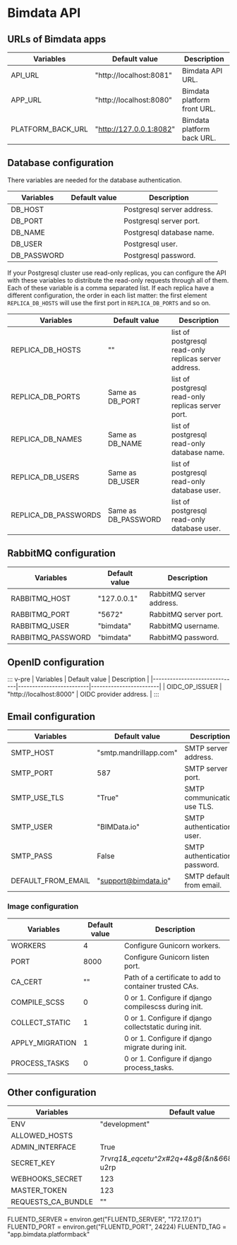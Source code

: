 # Bimdata API

## URLs of Bimdata apps

| Variables         | Default value           | Description                 |
|-------------------|-------------------------|-----------------------------|
| API_URL           | "http://localhost:8081" | Bimdata API URL.            |
| APP_URL           | "http://localhost:8080" | Bimdata platform front URL. |
| PLATFORM_BACK_URL | "http://127.0.0.1:8082" | Bimdata platform back URL.  |

## Database configuration
There variables are needed for the database authentication.

| Variables            | Default value    | Description                |
|----------------------|------------------|----------------------------|
| DB_HOST              |                  | Postgresql server address. |
| DB_PORT              |                  | Postgresql server port.    |
| DB_NAME              |                  | Postgresql database name.  |
| DB_USER              |                  | Postgresql user.           |
| DB_PASSWORD          |                  | Postgresql password.       |

If your Postgresql cluster use read-only replicas, you can configure the API
with these variables to distribute the read-only requests through all of them.
Each of these variable is a comma separated list. If each replica have a different
configuration, the order in each list matter: the first element `REPLICA_DB_HOSTS`
will use the first port in `REPLICA_DB_PORTS` and so on.

| Variables            | Default value       | Description                                           |
|----------------------|---------------------|-------------------------------------------------------|
| REPLICA_DB_HOSTS     | ""                  | list of postgresql read-only replicas server address. |
| REPLICA_DB_PORTS     | Same as DB_PORT     | list of postgresql read-only replicas server port.    |
| REPLICA_DB_NAMES     | Same as DB_NAME     | list of postgresql read-only database name.           |
| REPLICA_DB_USERS     | Same as DB_USER     | list of postgresql read-only database user.           |
| REPLICA_DB_PASSWORDS | Same as DB_PASSWORD | list of postgresql read-only database user.           |

## RabbitMQ configuration
| Variables         | Default value | Description              |
|-------------------|---------------|--------------------------|
| RABBITMQ_HOST     | "127.0.0.1"   | RabbitMQ server address. |
| RABBITMQ_PORT     | "5672"        | RabbitMQ server port.    |
| RABBITMQ_USER     | "bimdata"     | RabbitMQ username.       |
| RABBITMQ_PASSWORD | "bimdata"     | RabbitMQ password.       |


## OpenID configuration
::: v-pre
| Variables                    | Default value           | Description            |
|------------------------------|-------------------------|------------------------|
| OIDC_OP_ISSUER               | "http://localhost:8000" | OIDC provider address. |
:::

## Email configuration
| Variables            | Default value          | Description                   |
|----------------------|------------------------|-------------------------------|
| SMTP_HOST            | "smtp.mandrillapp.com" | SMTP server address.          |
| SMTP_PORT            | 587                    | SMTP server port.             |
| SMTP_USE_TLS         | "True"                 | SMTP communication use TLS.   |
| SMTP_USER            | "BIMData.io"           | SMTP authentication user.     |
| SMTP_PASS            | False                  | SMTP authentication password. |
| DEFAULT_FROM_EMAIL   | "support@bimdata.io"   | SMTP default from email.      |

### Image configuration
| Variables            | Default value | Description                                            |
|----------------------|---------------|--------------------------------------------------------|
| WORKERS              | 4             | Configure Gunicorn workers.                            |
| PORT                 | 8000          | Configure Gunicorn listen port.                        |
| CA_CERT              | ""            | Path of a certificate to add to container trusted CAs. |
| COMPILE_SCSS         | 0             | 0 or 1. Configure if django compilescss during init.   |
| COLLECT_STATIC       | 1             | 0 or 1. Configure if django collectstatic during init. |
| APPLY_MIGRATION      | 1             | 0 or 1. Configure if django migrate during init.       |
| PROCESS_TASKS        | 0             | 0 or 1. Configure if django process_tasks.             |

## Other configuration
| Variables                        | Default value                                      | Description |
|----------------------------------|----------------------------------------------------|-------------|
| ENV                              | "development"                                      |             |
| ALLOWED_HOSTS                    |                                                    |             |
| ADMIN_INTERFACE                  | True                                               |             |
| SECRET_KEY                       | 7rvr*q1&_eqcetu^2x#2q+4&g8(&n&6*68+6xd#mxqs^6-u2rp |             |
| WEBHOOKS_SECRET                  | 123                                                |             |
| MASTER_TOKEN                     | 123                                                |             |
| REQUESTS_CA_BUNDLE               | ""                                                 |             |

FLUENTD_SERVER = environ.get("FLUENTD_SERVER", "172.17.0.1")
FLUENTD_PORT = environ.get("FLUENTD_PORT", 24224)
FLUENTD_TAG = "app.bimdata.platformback"
